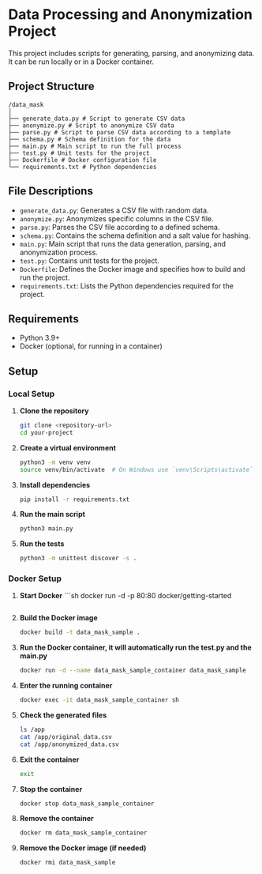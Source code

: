 # Data Processing and Anonymization Project

This project includes scripts for generating, parsing, and anonymizing data. It can be run locally or in a Docker container.

## Project Structure

```tree
/data_mask
│
├── generate_data.py # Script to generate CSV data
├── anonymize.py # Script to anonymize CSV data
├── parse.py # Script to parse CSV data according to a template
├── schema.py # Schema definition for the data
├── main.py # Main script to run the full process
├── test.py # Unit tests for the project
├── Dockerfile # Docker configuration file
└── requirements.txt # Python dependencies
```

## File Descriptions

- `generate_data.py`: Generates a CSV file with random data.
- `anonymize.py`: Anonymizes specific columns in the CSV file.
- `parse.py`: Parses the CSV file according to a defined schema.
- `schema.py`: Contains the schema definition and a salt value for hashing.
- `main.py`: Main script that runs the data generation, parsing, and anonymization process.
- `test.py`: Contains unit tests for the project.
- `Dockerfile`: Defines the Docker image and specifies how to build and run the project.
- `requirements.txt`: Lists the Python dependencies required for the project.

## Requirements

- Python 3.9+
- Docker (optional, for running in a container)

## Setup

### Local Setup

1. **Clone the repository**

    ```sh
    git clone <repository-url>
    cd your-project
    ```

2. **Create a virtual environment**

    ```sh
    python3 -m venv venv
    source venv/bin/activate  # On Windows use `venv\Scripts\activate`
    ```

3. **Install dependencies**

    ```sh
    pip install -r requirements.txt
    ```

4. **Run the main script**

    ```sh
    python3 main.py
    ```

5. **Run the tests**

    ```sh
    python3 -m unittest discover -s .
    ```

### Docker Setup
1. **Start Docker**
        ```sh
    docker run -d -p 80:80 docker/getting-started
    ```
2. **Build the Docker image**

    ```sh
    docker build -t data_mask_sample .
    ```

3. **Run the Docker container, it will automatically run the test.py and the main.py**

    ```sh
    docker run -d --name data_mask_sample_container data_mask_sample
    ```

3. **Enter the running container**

    ```sh
    docker exec -it data_mask_sample_container sh
    ```

4. **Check the generated files**

    ```sh
    ls /app
    cat /app/original_data.csv 
    cat /app/anonymized_data.csv 
    ```

5. **Exit the container**

    ```sh
    exit
    ```

5. **Stop the container**

    ```sh
    docker stop data_mask_sample_container
    ```

6. **Remove the container**

    ```sh
    docker rm data_mask_sample_container
    ```

7. **Remove the Docker image (if needed)**

    ```sh
    docker rmi data_mask_sample
    ```
